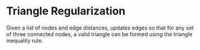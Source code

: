 # Triangle Regularization 

Given a list of nodes and edge distances, updates edges so that for any set of three connected nodes, a valid triangle can be formed using the triangle inequality rule. 
